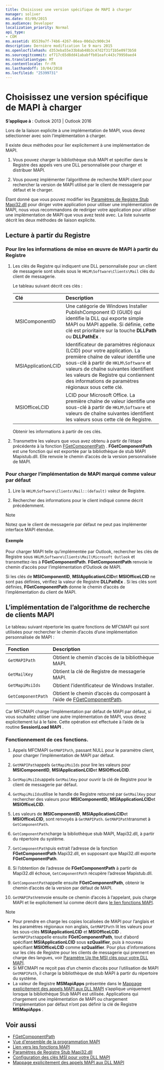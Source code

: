 ```yaml
---
title: Choisissez une version spécifique de MAPI à charger
manager: soliver
ms.date: 03/09/2015
ms.audience: Developer
localization_priority: Normal
api_type:
- COM
ms.assetid: 85539a7f-74b6-4267-86ea-00da2c900c34
description: Dernière modification le 9 mars 2015
ms.openlocfilehash: d353eba55e33b8ab48b3c47d2f31f1b5e0973b58
ms.sourcegitcommit: ef717c65d8dd41ababffb01eafc443c79950aed4
ms.translationtype: MT
ms.contentlocale: fr-FR
ms.lasthandoff: 10/04/2018
ms.locfileid: "25399731"
---
```

# <a name="choose-a-specific-version-of-mapi-to-load"></a>Choisissez une version spécifique de MAPI à charger

**S’applique à** : Outlook 2013 | Outlook 2016 
  
Lors de la liaison explicite à une implémentation de MAPI, vous devez sélectionner avec soin l’implémentation à charger. 
  
Il existe deux méthodes pour lier explicitement à une implémentation de MAPI. 
  
1. Vous pouvez charger la bibliothèque stub MAPI et spécifier dans le Registre des appels vers une DLL personnalisée pour charger et distribuer MAPI.
    
2. Vous pouvez implémenter l’algorithme de recherche MAPI client pour rechercher la version de MAPI utilisé par le client de messagerie par défaut et le charger.
    
Étant donné que vous pouvez modifier les [Paramètres de Registre Stub Mapi32.dll](https://msdn.microsoft.com/library/ms531218%28EXCHG.10%29.aspx) pour diriger votre application pour utiliser une implémentation de MAPI, nous vous recommandons de rediriger votre application pour utiliser une implémentation de MAPI que vous avez testé avec. La liste suivante décrit les deux méthodes de liaison explicite. 
  
## <a name="reading-from-the-registry"></a>Lecture à partir du Registre

### <a name="to-read-mapi-implementation-information-from-the-registry"></a>Pour lire les informations de mise en œuvre de MAPI à partir du Registre

1. Les clés de Registre qui indiquent une DLL personnalisée pour un client de messagerie sont situés sous le `HKLM\Software\Clients\Mail` clés du client de messagerie. 
    
   Le tableau suivant décrit ces clés :
    
   |**Clé**|**Description**|
   |:-----|:-----|
   |MSIComponentID  <br/> |Une catégorie de Windows Installer PublishComponent ID (GUID) qui identifie la DLL qui exporte simple MAPI ou MAPI appelle. Si définie, cette clé est prioritaire sur la touche **DLLPath** ou **DLLPathEx** .  <br/> |
   |MSIApplicationLCID  <br/> |Identificateur de paramètres régionaux (LCID) pour votre application. La première chaîne de valeur identifie une sous-clé à partir de `HKLM\Software` et valeurs de chaîne suivantes identifient les valeurs de Registre qui contiennent des informations de paramètres régionaux sous cette clé.  <br/> |
   |MSIOfficeLCID  <br/> |LCID pour Microsoft Office. La première chaîne de valeur identifie une sous-clé à partir de `HKLM\Software` et valeurs de chaîne suivantes identifient les valeurs sous cette clé de Registre.  <br/> |
   
   Obtenir les informations à partir de ces clés.
    
2. Transmettre les valeurs que vous avez obtenu à partir de l’étape précédente à la fonction [FGetComponentPath](fgetcomponentpath.md) . **FGetComponentPath** est une fonction qui est exportée par la bibliothèque de stub MAPI Mapistub.dll. Elle renvoie le chemin d’accès de la version personnalisée de MAPI. 


### <a name="to-load-the-implementation-of-mapi-marked-as-default"></a>Pour charger l’implémentation de MAPI marqué comme valeur par défaut

1. Lire la `HKLM\Software\Clients\Mail::(default)` valeur de Registre. 
    
2. Rechercher des informations pour le client indiqué comme décrit précédemment.
    
> [!NOTE]
> Notez que le client de messagerie par défaut ne peut pas implémenter interface MAPI étendue. 
  
#### <a name="example"></a>Exemple

Pour charger MAPI telle qu’implémentée par Outlook, rechercher les clés de Registre sous `HKLM\Software\Clients\Mail\Microsoft Outlook` et transmettez-les à **FGetComponentPath**. **FGetComponentPath** renvoie le chemin d’accès pour l’implémentation d’Outlook de MAPI. 
  
Si les clés de **MSIComponentID**, **MSIApplicationLCID**et **MSIOfficeLCID** ne sont pas définies, vérifiez la valeur de Registre **DLLPathEx** . Si les clés sont définies, **FGetComponentPath** donne le chemin d’accès de l’implémentation du client de MAPI. 
  
## <a name="implementing-the-mapi-client-lookup-algorithm"></a>L’implémentation de l’algorithme de recherche de clients MAPI

Le tableau suivant répertorie les quatre fonctions de MFCMAPI qui sont utilisées pour rechercher le chemin d’accès d’une implémentation personnalisée de MAPI :
  
|**Fonction**|**Description**|
|:-----|:-----|
| `GetMAPIPath` <br/> |Obtient le chemin d’accès de la bibliothèque MAPI.  <br/> |
| `GetMailKey` <br/> |Obtient la clé de Registre de messagerie MAPI.  <br/> |
| `GetMapiMsiIds` <br/> |Obtient l’identificateur de Windows Installer.  <br/> |
| `GetComponentPath` <br/> |Obtient le chemin d’accès du composant à l’aide de [FGetComponentPath](fgetcomponentpath.md).  <br/> |
   
Car MFCMAPI charge l’implémentation par défaut de MAPI par défaut, si vous souhaitez utiliser une autre implémentation de MAPI, vous devez explicitement lui à le faire. Cette opération est effectuée à l’aide de la routine **Session\Load MAPI** . 
  
### <a name="how-these-functions-work"></a>Fonctionnement de ces fonctions.

1. Appels MFCMAPI `GetMAPIPath`, passant NULL pour le paramètre client, pour charger l’implémentation de MAPI par défaut.
    
2.  `GetMAPIPath`appels `GetMapiMsiIds` pour lire les valeurs pour **MSIComponentID**, **MSIApplicationLCID**et **MSIOfficeLCID**.
    
3.  `GetMapiMsiIds`appels `GetMailKey` pour ouvrir la clé de Registre pour le client de messagerie par défaut. 
    
4.  `GetMapiMsiIds`utilise le handle de Registre retourné par `GetMailKey` pour rechercher des valeurs pour **MSIComponentID**, **MSIApplicationLCID**et **MSIOfficeLCID**.
    
5. Les valeurs de **MSIComponentID**, **MSIApplicationLCID**et **MSIOfficeLCID**, sont renvoyés à `GetMAPIPath`.  `GetMAPIPath`transmet à `GetComponentPath`.
    
6.  `GetComponentPath`charge la bibliothèque stub MAPI, Mapi32.dll, à partir du répertoire du système. 
    
7.  `GetComponentPath`puis extrait l’adresse de la fonction **FGetComponentPath** Mapi32.dll, en supposant que Mapi32.dll exporte **FGetComponentPath**.
    
8. Si l’obtention de l’adresse de **FGetComponentPath** à partir de Mapi32.dll échoue, `GetComponentPath` récupère l’adresse Mapistub.dll. 
    
9.  `GetComponentPath`appelle ensuite **FGetComponentPath**, obtenir le chemin d’accès de la version par défaut de MAPI.
    
10.  `GetMAPIPath`renvoie ensuite ce chemin d’accès à l’appelant, puis charge MAPI et lie explicitement lui comme décrit dans [le lien fonctions MAPI](how-to-link-to-mapi-functions.md).
    
> [!NOTE] 
> - Pour prendre en charge les copies localisées de MAPI pour l’anglais et les paramètres régionaux non anglais, `GetMAPIPath` lit les valeurs pour les sous-clés **MSIApplicationLCID** et **MSIOfficeLCID** .  `GetMAPIPath`appelle ensuite **FGetComponentPath**, tout d’abord spécifiant **MSIApplicationLCID** sous **szQualifier**, puis à nouveau spécifiant **MSIOfficeLCID** comme **szQualifier**. Pour plus d’informations sur les clés de Registre pour les clients de messagerie qui prennent en charge des langues, voir [Paramètre Up the MSI clés pour votre DLL MAPI](https://msdn.microsoft.com/library/ee909494%28VS.85%29.aspx).   
> - Si MFCMAPI ne reçoit pas d’un chemin d’accès pour l’utilisation de MAPI `GetMAPIPath`, il charge la bibliothèque de stub MAPI à partir du répertoire du système.
> - La valeur de Registre **MSMapiApps** présentée dans le [Mappage explicitement des appels MAPI aux DLL MAPI](https://msdn.microsoft.com/library/ee909490%28VS.85%29.aspx) s’applique uniquement lorsque la bibliothèque Stub MAPI est utilisée. Applications qui chargement une implémentation de MAPI ou chargement l’implémentation par défaut n’ont pas définir la clé de Registre **MSMapiApps** . 
    
## <a name="see-also"></a>Voir aussi

- [FGetComponentPath](fgetcomponentpath.md)
- [Vue d'ensemble de la programmation MAPI](mapi-programming-overview.md)
- [Lien vers les fonctions MAPI](how-to-link-to-mapi-functions.md)
- [Paramètres de Registre Stub Mapi32.dll](https://msdn.microsoft.com/library/ms531218%28EXCHG.10%29.aspx)
- [Configuration des clés MSI pour votre DLL MAPI](https://msdn.microsoft.com/library/ee909494%28VS.85%29.aspx)
- [Mappage explicitement des appels MAPI aux DLL MAPI](https://msdn.microsoft.com/library/ee909490%28VS.85%29.aspx)

